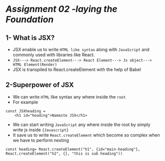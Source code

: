 # _Assignment 02 -laying the Foundation_

##  1- What is JSX?
-   JSX enable us to write `HTML like syntax` along with `JavaScript` and commonly used with libraries like React.
-   `JSX---> React.createElement---> React Element---> Js object---> HTML Element(Render)`
-   JSX is transpiled to React.createElement with the help of Babel

##  2-Superpower of JSX
-   We can write `HTML` like syntax any where inside the `root`
-   For example
```
const JSXheading = 
    <h1 id="heading">Namaste JSX</h1>
```
-   We can start writing `JavaScript` any where inside the root by simply write js inside `{Javascript}`
-   It save us to write `React.createElement` which become so complex when we have to perform nesting
```
const heading= React.createElement("h1", {id="main-heading"}, React.createElement("h2", {}, "this is sub heading"))
```

##